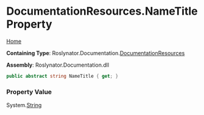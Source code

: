 <a name="_top"></a>

# DocumentationResources\.NameTitle Property

[Home](../../../../README.md#_top)

**Containing Type**: Roslynator\.Documentation\.[DocumentationResources](../README.md#_top)

**Assembly**: Roslynator\.Documentation\.dll

```csharp
public abstract string NameTitle { get; }
```

### Property Value

System\.[String](https://docs.microsoft.com/en-us/dotnet/api/system.string)

